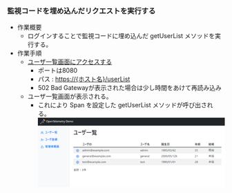 ### 監視コードを埋め込んだリクエストを実行する

- 作業概要
    - ログインすることで監視コードに埋め込んだ getUserList メソッドを実行する。
- 作業手順
    - [ユーザ一覧画面にアクセスする]({{TRAFFIC_HOST1_8080}}/userList)
        - ポートは8080
        - パス : <https://{ホスト名}/userList>
        - 502 Bad Gatewayが表示された場合は少し時間をあけて再読み込み
    - ユーザ一覧画面が表示される。
        - これにより Span を設定した getUserList メソッドが呼び出される。
    ![ユーザ一覧画面](./assets/app-userList.png)

